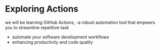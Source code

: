 # Exploring Actions
we will be learning GitHub Actions,
 -a robust automation tool that empwers you to streamline repetitive task
 - automate your software development workflows
 - enhancing productivity and code quality